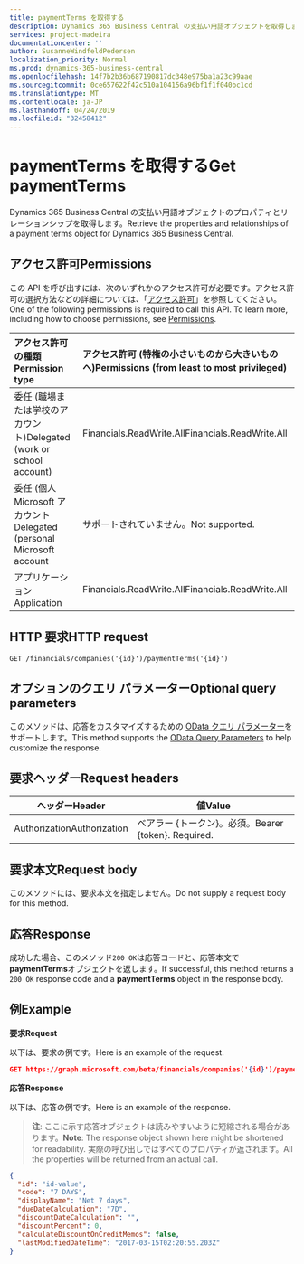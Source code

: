 ```yaml
---
title: paymentTerms を取得する
description: Dynamics 365 Business Central の支払い用語オブジェクトを取得します。
services: project-madeira
documentationcenter: ''
author: SusanneWindfeldPedersen
localization_priority: Normal
ms.prod: dynamics-365-business-central
ms.openlocfilehash: 14f7b2b36b687190817dc348e975ba1a23c99aae
ms.sourcegitcommit: 0ce657622f42c510a104156a96bf1f1f040bc1cd
ms.translationtype: MT
ms.contentlocale: ja-JP
ms.lasthandoff: 04/24/2019
ms.locfileid: "32458412"
---
```

# <a name="get-paymentterms"></a><span data-ttu-id="406fe-103">paymentTerms を取得する</span><span class="sxs-lookup"><span data-stu-id="406fe-103">Get paymentTerms</span></span>
<span data-ttu-id="406fe-104">Dynamics 365 Business Central の支払い用語オブジェクトのプロパティとリレーションシップを取得します。</span><span class="sxs-lookup"><span data-stu-id="406fe-104">Retrieve the properties and relationships of a payment terms object for Dynamics 365 Business Central.</span></span>

## <a name="permissions"></a><span data-ttu-id="406fe-105">アクセス許可</span><span class="sxs-lookup"><span data-stu-id="406fe-105">Permissions</span></span>
<span data-ttu-id="406fe-p101">この API を呼び出すには、次のいずれかのアクセス許可が必要です。アクセス許可の選択方法などの詳細については、「[アクセス許可](/graph/permissions-reference)」を参照してください。</span><span class="sxs-lookup"><span data-stu-id="406fe-p101">One of the following permissions is required to call this API. To learn more, including how to choose permissions, see [Permissions](/graph/permissions-reference).</span></span>

|<span data-ttu-id="406fe-108">アクセス許可の種類</span><span class="sxs-lookup"><span data-stu-id="406fe-108">Permission type</span></span> |<span data-ttu-id="406fe-109">アクセス許可 (特権の小さいものから大きいものへ)</span><span class="sxs-lookup"><span data-stu-id="406fe-109">Permissions (from least to most privileged)</span></span>|
|:---------------|:------------------------------------------|
|<span data-ttu-id="406fe-110">委任 (職場または学校のアカウント)</span><span class="sxs-lookup"><span data-stu-id="406fe-110">Delegated (work or school account)</span></span>|<span data-ttu-id="406fe-111">Financials.ReadWrite.All</span><span class="sxs-lookup"><span data-stu-id="406fe-111">Financials.ReadWrite.All</span></span> |
|<span data-ttu-id="406fe-112">委任 (個人 Microsoft アカウント</span><span class="sxs-lookup"><span data-stu-id="406fe-112">Delegated (personal Microsoft account</span></span>|<span data-ttu-id="406fe-113">サポートされていません。</span><span class="sxs-lookup"><span data-stu-id="406fe-113">Not supported.</span></span>|
|<span data-ttu-id="406fe-114">アプリケーション</span><span class="sxs-lookup"><span data-stu-id="406fe-114">Application</span></span>|<span data-ttu-id="406fe-115">Financials.ReadWrite.All</span><span class="sxs-lookup"><span data-stu-id="406fe-115">Financials.ReadWrite.All</span></span>|

## <a name="http-request"></a><span data-ttu-id="406fe-116">HTTP 要求</span><span class="sxs-lookup"><span data-stu-id="406fe-116">HTTP request</span></span>

```
GET /financials/companies('{id}')/paymentTerms('{id}')
```

## <a name="optional-query-parameters"></a><span data-ttu-id="406fe-117">オプションのクエリ パラメーター</span><span class="sxs-lookup"><span data-stu-id="406fe-117">Optional query parameters</span></span>
<span data-ttu-id="406fe-118">このメソッドは、応答をカスタマイズするための [OData クエリ パラメーター](/graph/query-parameters)をサポートします。</span><span class="sxs-lookup"><span data-stu-id="406fe-118">This method supports the [OData Query Parameters](/graph/query-parameters) to help customize the response.</span></span>

## <a name="request-headers"></a><span data-ttu-id="406fe-119">要求ヘッダー</span><span class="sxs-lookup"><span data-stu-id="406fe-119">Request headers</span></span>
|<span data-ttu-id="406fe-120">ヘッダー</span><span class="sxs-lookup"><span data-stu-id="406fe-120">Header</span></span>         |<span data-ttu-id="406fe-121">値</span><span class="sxs-lookup"><span data-stu-id="406fe-121">Value</span></span>                     |
|---------------|--------------------------|
|<span data-ttu-id="406fe-122">Authorization</span><span class="sxs-lookup"><span data-stu-id="406fe-122">Authorization</span></span>  |<span data-ttu-id="406fe-p102">ベアラー {トークン}。必須。</span><span class="sxs-lookup"><span data-stu-id="406fe-p102">Bearer {token}. Required.</span></span> |

## <a name="request-body"></a><span data-ttu-id="406fe-125">要求本文</span><span class="sxs-lookup"><span data-stu-id="406fe-125">Request body</span></span>
<span data-ttu-id="406fe-126">このメソッドには、要求本文を指定しません。</span><span class="sxs-lookup"><span data-stu-id="406fe-126">Do not supply a request body for this method.</span></span>

## <a name="response"></a><span data-ttu-id="406fe-127">応答</span><span class="sxs-lookup"><span data-stu-id="406fe-127">Response</span></span>
<span data-ttu-id="406fe-128">成功した場合、このメソッド`200 OK`は応答コードと、応答本文で**paymentTerms**オブジェクトを返します。</span><span class="sxs-lookup"><span data-stu-id="406fe-128">If successful, this method returns a `200 OK` response code and a **paymentTerms** object in the response body.</span></span>

## <a name="example"></a><span data-ttu-id="406fe-129">例</span><span class="sxs-lookup"><span data-stu-id="406fe-129">Example</span></span>

<span data-ttu-id="406fe-130">**要求**</span><span class="sxs-lookup"><span data-stu-id="406fe-130">**Request**</span></span>

<span data-ttu-id="406fe-131">以下は、要求の例です。</span><span class="sxs-lookup"><span data-stu-id="406fe-131">Here is an example of the request.</span></span>
```json
GET https://graph.microsoft.com/beta/financials/companies('{id}')/paymentTerms('{id}')
```

<span data-ttu-id="406fe-132">**応答**</span><span class="sxs-lookup"><span data-stu-id="406fe-132">**Response**</span></span>

<span data-ttu-id="406fe-133">以下は、応答の例です。</span><span class="sxs-lookup"><span data-stu-id="406fe-133">Here is an example of the response.</span></span> 

> <span data-ttu-id="406fe-134">**注**: ここに示す応答オブジェクトは読みやすいように短縮される場合があります。</span><span class="sxs-lookup"><span data-stu-id="406fe-134">**Note**: The response object shown here might be shortened for readability.</span></span> <span data-ttu-id="406fe-135">実際の呼び出しではすべてのプロパティが返されます。</span><span class="sxs-lookup"><span data-stu-id="406fe-135">All the properties will be returned from an actual call.</span></span>

```json
{
  "id": "id-value",
  "code": "7 DAYS",
  "displayName": "Net 7 days",
  "dueDateCalculation": "7D",
  "discountDateCalculation": "",
  "discountPercent": 0,
  "calculateDiscountOnCreditMemos": false,
  "lastModifiedDateTime": "2017-03-15T02:20:55.203Z"
}
```
